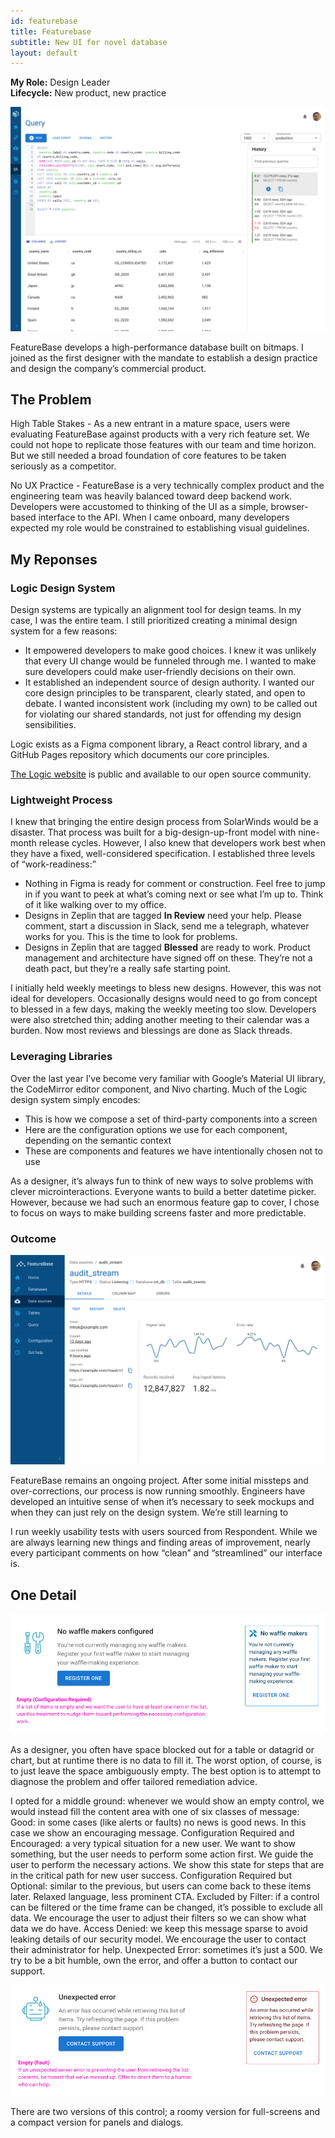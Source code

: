 ```yaml
---
id: featurebase
title: Featurebase
subtitle: New UI for novel database
layout: default
---
```

**My Role:** Design Leader  
**Lifecycle:** New product, new practice

<a href="../images/featurebase_query.png">![FeatureBase query editor](../images/featurebase_query.png)</a>

FeatureBase develops a high-performance database built on bitmaps. I joined as the first designer with the mandate to establish a design practice and design the company’s commercial product.

## The Problem

High Table Stakes - As a new entrant in a mature space, users were evaluating FeatureBase against products with a very rich feature set. We could not hope to replicate those features with our team and time horizon. But we still needed a broad foundation of core features to be taken seriously as a competitor.

No UX Practice - FeatureBase is a very technically complex product and the engineering team was heavily balanced toward deep backend work. Developers were accustomed to thinking of the UI as a simple, browser-based interface to the API. When I came onboard, many developers expected my role would be constrained to establishing visual guidelines.

## My Reponses

### Logic Design System

Design systems are typically an alignment tool for design teams. In my case, I was the entire team. I still prioritized creating a minimal design system for a few reasons:
- It empowered developers to make good choices. I knew it was unlikely that every UI change would be funneled through me. I wanted to make sure developers could make user-friendly decisions on their own.
- It established an independent source of design authority. I wanted our core design principles to be transparent, clearly stated, and open to debate. I wanted inconsistent work (including my own) to be called out for violating our shared standards, not just for offending my design sensibilities.

Logic exists as a Figma component library, a React control library, and a GitHub Pages repository which documents our core principles.

[The Logic website](https://molecula.github.io/logic-docs/) is public and available to our open source community.

### Lightweight Process

I knew that bringing the entire design process from SolarWinds would be a disaster. That process was built for a big-design-up-front model with nine-month release cycles. However, I also knew that developers work best when they have a fixed, well-considered specification. I established three levels of “work-readiness:”

- Nothing in Figma is ready for comment or construction. Feel free to jump in if you want to peek at what’s coming next or see what I’m up to. Think of it like walking over to my office.
- Designs in Zeplin that are tagged **In Review** need your help. Please comment, start a discussion in Slack, send me a telegraph, whatever works for you. This is the time to look for problems.
- Designs in Zeplin that are tagged **Blessed** are ready to work. Product management and architecture have signed off on these. They’re not a death pact, but they’re a really safe starting point.

I initially held weekly meetings to bless new designs. However, this was not ideal for developers. Occasionally designs would need to go from concept to blessed in a few days, making the weekly meeting too slow. Developers were also stretched thin; adding another meeting to their calendar was a burden. Now most reviews and blessings are done as Slack threads.

### Leveraging Libraries

Over the last year I’ve become very familiar with Google’s Material UI library, the CodeMirror editor component, and Nivo charting. Much of the Logic design system simply encodes:

- This is how we compose a set of third-party components into a screen
- Here are the configuration options we use for each component, depending on the semantic context
- These are components and features we have intentionally chosen not to use

As a designer, it’s always fun to think of new ways to solve problems with clever microinteractions. Everyone wants to build a better datetime picker. However, because we had such an enormous feature gap to cover, I chose to focus on ways to make building screens faster and more predictable.

### Outcome

<a href="../images/featurebase_source.png">![FeatureBase source detail dashboard](../images/featurebase_source.png)</a>

FeatureBase remains an ongoing project. After some initial missteps and over-corrections, our process is now running smoothly. Engineers have developed an intuitive sense of when it’s necessary to seek mockups and when they can just rely on the design system. We’re still learning to 

I run weekly usability tests with users sourced from Respondent. While we are always learning new things and finding areas of improvement, nearly every participant comments on how “clean” and “streamlined” our interface is.

## One Detail

<a href="../images/featurebase_additem.png">![Configuration required empty state](../images/featurebase_additem.png)</a>

As a designer, you often have space blocked out for a table or datagrid or chart, but at runtime there is no data to fill it. The worst option, of course, is to just leave the space ambiguously empty. The best option is to attempt to diagnose the problem and offer tailored remediation advice.

I opted for a middle ground: whenever we would show an empty control, we would instead fill the content area with one of six classes of message:
Good: in some cases (like alerts or faults) no news is good news. In this case we show an encouraging message.
Configuration Required and Encouraged: a very typical situation for a new user. We want to show something, but the user needs to perform some action first. We guide the user to perform the necessary actions. We show this state for steps that are in the critical path for new user success.
Configuration Required but Optional: similar to the previous, but users can come back to these items later. Relaxed language, less prominent CTA.
Excluded by Filter: if a control can be filtered or the time frame can be changed, it’s possible to exclude all data. We encourage the user to adjust their filters so we can show what data we do have.
Access Denied: we keep this message sparse to avoid leaking details of our security model. We encourage the user to contact their administrator for help.
Unexpected Error: sometimes it’s just a 500. We try to be a bit humble, own the error, and offer a button to contact our support.

<a href="../images/featurebase_erroritem.png">![Error message empty state](../images/featurebase_erroritem.png)</a>

There are two versions of this control; a roomy version for full-screens and a compact version for panels and dialogs.


